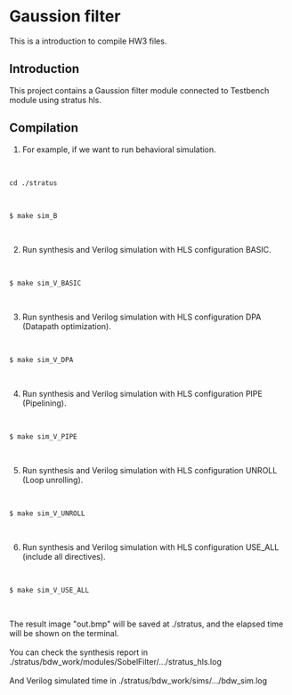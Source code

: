 # Gaussion filter

This is a introduction to compile HW3 files. <br>

## Introduction
This project contains a Gaussion filter module connected to Testbench module using stratus hls. <br>

## Compilation
1. For example, if we want to run behavioral simulation.
<br>

    cd ./stratus
<br>

    $ make sim_B
<br>

2. Run synthesis and Verilog simulation with HLS configuration BASIC.
<br>

    $ make sim_V_BASIC
<br>

3. Run synthesis and Verilog simulation with HLS configuration DPA (Datapath optimization).
<br>

    $ make sim_V_DPA
<br>

4. Run synthesis and Verilog simulation with HLS configuration PIPE (Pipelining).
<br>

    $ make sim_V_PIPE
<br>

5. Run synthesis and Verilog simulation with HLS configuration UNROLL (Loop unrolling).
<br>

    $ make sim_V_UNROLL
<br>

6. Run synthesis and Verilog simulation with HLS configuration USE_ALL (include all directives).
<br>

    $ make sim_V_USE_ALL
<br>

The result image "out.bmp" will be saved at ./stratus, and the elapsed time will be shown on the terminal. <br><br>
You can check the synthesis report in ./stratus/bdw_work/modules/SobelFilter/.../stratus_hls.log <br><br>
And Verilog simulated time in ./stratus/bdw_work/sims/.../bdw_sim.log

